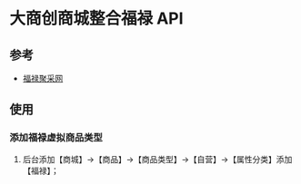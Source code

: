 # 大商创商城整合福禄 API

## 参考

* [福禄聚采网](https://jucai.fulu.com/)

## 使用

### 添加福禄虚拟商品类型

1. 后台添加【商城】→【商品】→【商品类型】→【自营】→【属性分类】添加【福禄】；